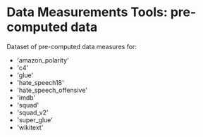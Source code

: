 # Data Measurements Tools: pre-computed data

Dataset of pre-computed data measures for:
- 'amazon_polarity'
- 'c4'
- 'glue'
- 'hate_speech18'
- 'hate_speech_offensive'
- 'imdb'
- 'squad'
- 'squad_v2'
- 'super_glue'
- 'wikitext'

